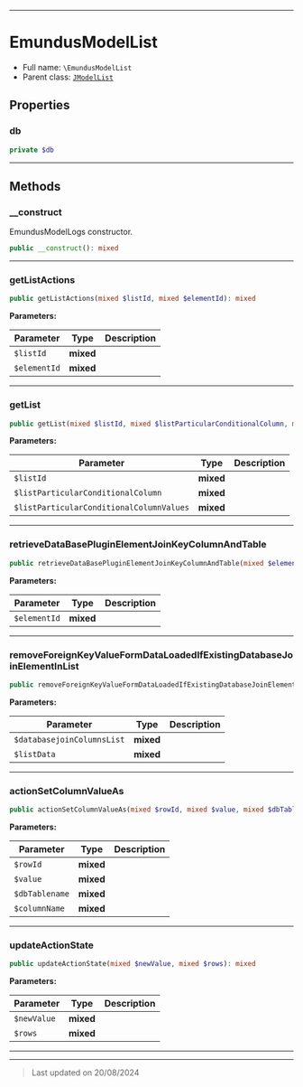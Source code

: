 ***

# EmundusModelList





* Full name: `\EmundusModelList`
* Parent class: [`JModelList`](./JModelList.md)



## Properties


### db



```php
private $db
```






***

## Methods


### __construct

EmundusModelLogs constructor.

```php
public __construct(): mixed
```












***

### getListActions



```php
public getListActions(mixed $listId, mixed $elementId): mixed
```








**Parameters:**

| Parameter | Type | Description |
|-----------|------|-------------|
| `$listId` | **mixed** |  |
| `$elementId` | **mixed** |  |





***

### getList



```php
public getList(mixed $listId, mixed $listParticularConditionalColumn, mixed $listParticularConditionalColumnValues): mixed
```








**Parameters:**

| Parameter | Type | Description |
|-----------|------|-------------|
| `$listId` | **mixed** |  |
| `$listParticularConditionalColumn` | **mixed** |  |
| `$listParticularConditionalColumnValues` | **mixed** |  |





***

### retrieveDataBasePluginElementJoinKeyColumnAndTable



```php
public retrieveDataBasePluginElementJoinKeyColumnAndTable(mixed $elementId): mixed
```








**Parameters:**

| Parameter | Type | Description |
|-----------|------|-------------|
| `$elementId` | **mixed** |  |





***

### removeForeignKeyValueFormDataLoadedIfExistingDatabaseJoinElementInList



```php
public removeForeignKeyValueFormDataLoadedIfExistingDatabaseJoinElementInList(mixed $databasejoinColumnsList, mixed $listData): mixed
```








**Parameters:**

| Parameter | Type | Description |
|-----------|------|-------------|
| `$databasejoinColumnsList` | **mixed** |  |
| `$listData` | **mixed** |  |





***

### actionSetColumnValueAs



```php
public actionSetColumnValueAs(mixed $rowId, mixed $value, mixed $dbTablename, mixed $columnName): mixed
```








**Parameters:**

| Parameter | Type | Description |
|-----------|------|-------------|
| `$rowId` | **mixed** |  |
| `$value` | **mixed** |  |
| `$dbTablename` | **mixed** |  |
| `$columnName` | **mixed** |  |





***

### updateActionState



```php
public updateActionState(mixed $newValue, mixed $rows): mixed
```








**Parameters:**

| Parameter | Type | Description |
|-----------|------|-------------|
| `$newValue` | **mixed** |  |
| `$rows` | **mixed** |  |





***


***
> Last updated on 20/08/2024
